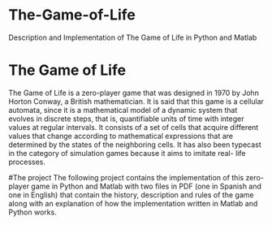 # The-Game-of-Life
Description and Implementation of The Game of Life in Python and Matlab

# The Game of Life
The Game of Life is a zero-player game that was designed in 1970 by John Horton Conway, a British mathematician. It is said that this game is a cellular automata, since it is a mathematical model of a dynamic system that evolves in discrete steps, that is, quantifiable units of time with integer values at regular intervals. It consists of a set of cells that acquire different values that change according to mathematical expressions that are determined by the states of the neighboring cells. It has also been typecast in the category of simulation games because it aims to imitate real- life processes. 

#The project
The following project contains the implementation of this zero-player game in Python and Matlab with two files in PDF (one in Spanish and one in English) that contain the history, description and rules of the game along with an explanation of how the implementation written in Matlab and Python works.
